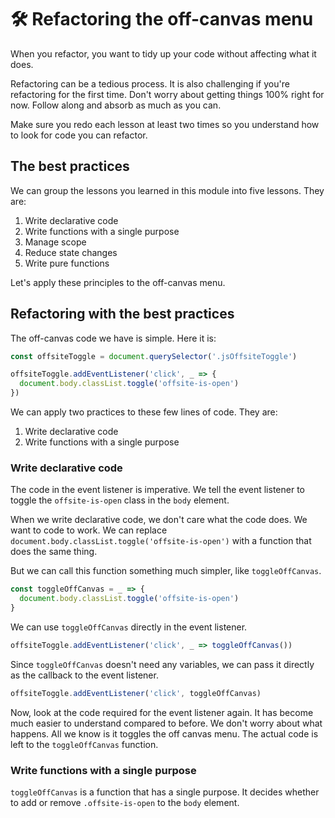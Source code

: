 # 🛠 Refactoring the off-canvas menu

When you refactor, you want to tidy up your code without affecting what it does.

Refactoring can be a tedious process. It is also challenging if you're refactoring for the first time. Don't worry about getting things 100% right for now. Follow along and absorb as much as you can.

Make sure you redo each lesson at least two times so you understand how to look for code you can refactor.

## The best practices

We can group the lessons you learned in this module into five lessons. They are:

1. Write declarative code
2. Write functions with a single purpose
3. Manage scope
4. Reduce state changes
5. Write pure functions

Let's apply these principles to the off-canvas menu.

## Refactoring with the best practices

The off-canvas code we have is simple. Here it is:

```js
const offsiteToggle = document.querySelector('.jsOffsiteToggle')

offsiteToggle.addEventListener('click', _ => {
  document.body.classList.toggle('offsite-is-open')
})
```

We can apply two practices to these few lines of code. They are:

1. Write declarative code
2. Write functions with a single purpose

### Write declarative code

The code in the event listener is imperative. We tell the event listener to toggle the `offsite-is-open` class in the `body` element.

When we write declarative code, we don't care what the code does. We want to code to work. We can replace `document.body.classList.toggle('offsite-is-open')` with a function that does the same thing.

But we can call this function something much simpler, like `toggleOffCanvas`.

```js
const toggleOffCanvas = _ => {
  document.body.classList.toggle('offsite-is-open')
}
```

We can use `toggleOffCanvas` directly in the event listener.

```js
offsiteToggle.addEventListener('click', _ => toggleOffCanvas())
```

Since `toggleOffCanvas` doesn't need any variables, we can pass it directly as the callback to the event listener.

```js
offsiteToggle.addEventListener('click', toggleOffCanvas)
```

Now, look at the code required for the event listener again. It has become much easier to understand compared to before. We don't worry about what happens. All we know is it toggles the off canvas menu. The actual code is left to the `toggleOffCanvas` function.

### Write functions with a single purpose

`toggleOffCanvas` is a function that has a single purpose. It decides whether to add or remove `.offsite-is-open` to the `body` element.
